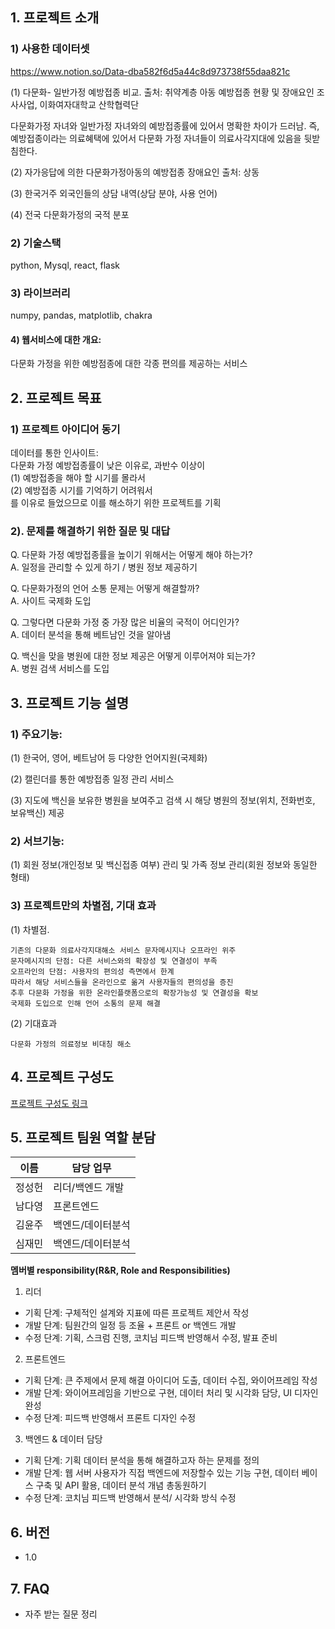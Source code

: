 ## 1. 프로젝트 소개

### 1) 사용한 데이터셋
https://www.notion.so/Data-dba582f6d5a44c8d973738f55daa821c

  (1) 다문화- 일반가정 예방접종 비교. 
  출처: 취약계층 아동 예방접종 현황 및 장애요인 조사사업,  이화여자대학교  산학협력단

  다문화가정 자녀와 일반가정 자녀와의 예방접종률에 있어서 명확한 차이가 드러남.
  즉, 예방접종이라는 의료혜택에 있어서 다문화 가정 자녀들이 의료사각지대에 있음을 뒷받침한다.

  (2) 자가응답에 의한 다문화가정아동의 예방접종 장애요인
  출처: 상동

  (3) 한국거주 외국인들의 상담 내역(상담 분야, 사용 언어)

  (4) 전국 다문화가정의 국적 분포


### 2) 기술스택 
  python, Mysql, react, flask 

### 3) 라이브러리 
  numpy, pandas, matplotlib, chakra


#### 4) 웹서비스에 대한 개요:
  다문화 가정을 위한 예방점종에 대한 각종 편의를 제공하는 서비스 




## 2. 프로젝트 목표

### 1) 프로젝트 아이디어 동기
  데이터를 통한 인사이트:   
  다문화 가정 예방접종률이 낮은 이유로,  과반수 이상이   
  (1) 예방접종을 해야 할 시기를 몰라서   
  (2) 예방접종 시기를 기억하기 어려워서   
  를 이유로 들었으므로 이를 해소하기 위한 프로젝트를 기획   

### 2). 문제를 해결하기 위한  질문 및 대답
  Q. 다문화 가정 예방접종률을 높이기 위해서는 어떻게 해야 하는가?   
  A. 일정을 관리할 수 있게 하기 / 병원 정보 제공하기     
     
  Q. 다문화가정의 언어 소통 문제는 어떻게 해결할까?      
  A. 사이트 국제화 도입    
      
  Q. 그렇다면 다문화 가정 중 가장 많은 비율의 국적이 어디인가?   
  A. 데이터 분석을 통해 베트남인 것을 알아냄   
      
  Q. 백신을 맞을 병원에 대한 정보 제공은 어떻게 이루어져야 되는가?   
  A. 병원 검색 서비스를 도입   



## 3. 프로젝트 기능 설명

### 1) 주요기능:

  (1) 한국어, 영어, 베트남어 등 다양한 언어지원(국제화)

  (2) 캘린더를 통한 예방접종 일정 관리 서비스

  (3) 지도에 백신을 보유한 병원을 보여주고 검색 시 해당 병원의 정보(위치, 전화번호, 보유백신) 제공


### 2) 서브기능:

  (1) 회원 정보(개인정보 및 백신접종 여부) 관리 및 가족 정보 관리(회원 정보와 동일한 형태)


### 3) 프로젝트만의 차별점, 기대 효과

  (1) 차별점.   
  
    기존의 다문화 의료사각지대해소 서비스 문자메시지나 오프라인 위주   
    문자메시지의 단점: 다른 서비스와의 확장성 및 연결성이 부족   
    오프라인의 단점: 사용자의 편의성 측면에서 한계  
    따라서 해당 서비스들을 온라인으로 옮겨 사용자들의 편의성을 증진      
    추후 다문화 가정을 위한 온라인플랫폼으로의 확장가능성 및 연결성을 확보  
    국제화 도입으로 인해 언어 소통의 문제 해결   


  (2) 기대효과   

    다문화 가정의 의료정보 비대칭 해소   
   
   
## 4. 프로젝트 구성도
[프로젝트 구성도 링크](https://ovenapp.io/view/aUfENOzE0qnnn0G8vwqDNidx4j5kiEM0/Johv1)

## 5. 프로젝트 팀원 역할 분담




| 이름 | 담당 업무 |
| ------ | ------ |
|정성헌 | 리더/백엔드 개발 |
|남다영 | 프론트엔드 |
|김윤주 | 백엔드/데이터분석 |
|심재민 | 백엔드/데이터분석 |


**멤버별 responsibility(R&R, Role and Responsibilities)**

1. 리더 

- 기획 단계: 구체적인 설계와 지표에 따른 프로젝트 제안서 작성
- 개발 단계: 팀원간의 일정 등 조율 + 프론트 or 백엔드 개발
- 수정 단계: 기획, 스크럼 진행, 코치님 피드백 반영해서 수정, 발표 준비

2. 프론트엔드 

- 기획 단계: 큰 주제에서 문제 해결 아이디어 도출, 데이터 수집, 와이어프레임 작성
- 개발 단계: 와이어프레임을 기반으로 구현, 데이터 처리 및 시각화 담당, UI 디자인 완성
- 수정 단계: 피드백 반영해서 프론트 디자인 수정

 3. 백엔드 & 데이터 담당  

- 기획 단계: 기획 데이터 분석을 통해 해결하고자 하는 문제를 정의
- 개발 단계: 웹 서버 사용자가 직접 백엔드에 저장할수 있는 기능 구현, 데이터 베이스 구축 및 API 활용, 데이터 분석 개념 총동원하기
- 수정 단계: 코치님 피드백 반영해서 분석/ 시각화 방식 수정

## 6. 버전
  - 1.0


## 7. FAQ
  - 자주 받는 질문 정리
